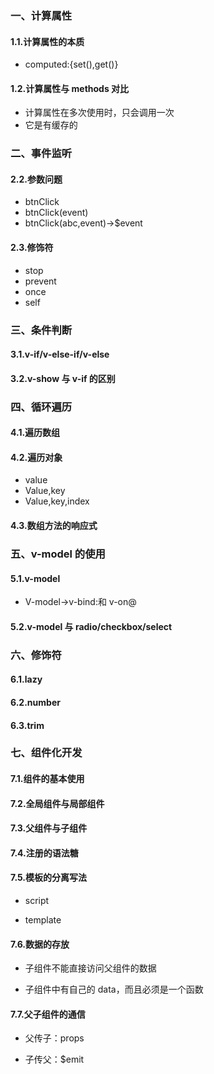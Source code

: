 ### 一、计算属性

#### 1.1.计算属性的本质

-   computed:{set(),get()}

#### 1.2.计算属性与 methods 对比

-   计算属性在多次使用时，只会调用一次
-   它是有缓存的

### 二、事件监听

#### 2.2.参数问题

-   btnClick
-   btnClick(event)
-   btnClick(abc,event)->\$event

#### 2.3.修饰符

-   stop
-   prevent
-   once
-   self

### 三、条件判断

#### 3.1.v-if/v-else-if/v-else

#### 3.2.v-show 与 v-if 的区别

### 四、循环遍历

#### 4.1.遍历数组

#### 4.2.遍历对象

-   value
-   Value,key
-   Value,key,index

#### 4.3.数组方法的响应式

### 五、v-model 的使用

#### 5.1.v-model

-   V-model->v-bind:和 v-on@

#### 5.2.v-model 与 radio/checkbox/select

### 六、修饰符

#### 6.1.lazy

#### 6.2.number

#### 6.3.trim

### 七、组件化开发

#### 7.1.组件的基本使用

#### 7.2.全局组件与局部组件

#### 7.3.父组件与子组件

#### 7.4.注册的语法糖

#### 7.5.模板的分离写法

-   script

-   template

#### 7.6.数据的存放

-   子组件不能直接访问父组件的数据

-   子组件中有自己的 data，而且必须是一个函数

#### 7.7.父子组件的通信

-   父传子：props

-   子传父：\$emit
